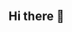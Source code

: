 ## Hi there 👋
<div align="center'>
<img height="600" src="https://www.google.com/url?sa=i&url=https%3A%2F%2Fmusic.apple.com%2Fvn%2Falbum%2Fyosuga-no-sora-opening-theme-song-and-insert-song%2F1733421963&psig=AOvVaw2wE7pPilXlASvf3BdnIwQ5&ust=1757234005940000&source=images&cd=vfe&opi=89978449&ved=0CBUQjRxqFwoTCJjngf_cw48DFQAAAAAdAAAAABAE"
</div>
